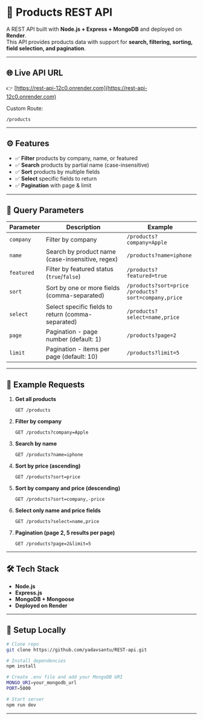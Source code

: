 
# 🛒 Products REST API

A REST API built with **Node.js + Express + MongoDB** and deployed on **Render**.  
This API provides products data with support for **search, filtering, sorting, field selection, and pagination**.

---

## 🌐 Live API URL
👉 [https://rest-api-12c0.onrender.com](https://rest-api-12c0.onrender.com)

Custom Route:  
```
/products
```

---

## ⚙️ Features
- ✅ **Filter** products by company, name, or featured  
- ✅ **Search** products by partial name (case-insensitive)  
- ✅ **Sort** products by multiple fields  
- ✅ **Select** specific fields to return  
- ✅ **Pagination** with page & limit  

---

## 📌 Query Parameters

| Parameter | Description | Example |
|-----------|-------------|---------|
| `company` | Filter by company | `/products?company=Apple` |
| `name` | Search by product name (case-insensitive, regex) | `/products?name=iphone` |
| `featured` | Filter by featured status (`true`/`false`) | `/products?featured=true` |
| `sort` | Sort by one or more fields (comma-separated) | `/products?sort=price` <br> `/products?sort=company,price` |
| `select` | Select specific fields to return (comma-separated) | `/products?select=name,price` |
| `page` | Pagination - page number (default: 1) | `/products?page=2` |
| `limit` | Pagination - items per page (default: 10) | `/products?limit=5` |

---

## 🚀 Example Requests

1. **Get all products**
   ```http
   GET /products
   ```

2. **Filter by company**
   ```http
   GET /products?company=Apple
   ```

3. **Search by name**
   ```http
   GET /products?name=iphone
   ```

4. **Sort by price (ascending)**
   ```http
   GET /products?sort=price
   ```

5. **Sort by company and price (descending)**
   ```http
   GET /products?sort=company,-price
   ```

6. **Select only name and price fields**
   ```http
   GET /products?select=name,price
   ```

7. **Pagination (page 2, 5 results per page)**
   ```http
   GET /products?page=2&limit=5
   ```

---

## 🛠 Tech Stack
- **Node.js**
- **Express.js**
- **MongoDB + Mongoose**
- **Deployed on Render**

---

## 📌 Setup Locally
```bash
# Clone repo
git clone https://github.com/yadavsantu/REST-api.git

# Install dependencies
npm install

# Create .env file and add your MongoDB URI
MONGO_URI=your_mongodb_url
PORT=5000

# Start server
npm run dev
```

---


